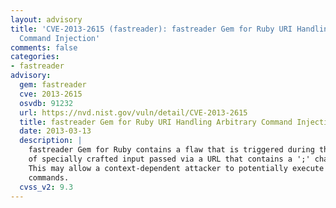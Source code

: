 ```yaml
---
layout: advisory
title: 'CVE-2013-2615 (fastreader): fastreader Gem for Ruby URI Handling Arbitrary
  Command Injection'
comments: false
categories:
- fastreader
advisory:
  gem: fastreader
  cve: 2013-2615
  osvdb: 91232
  url: https://nvd.nist.gov/vuln/detail/CVE-2013-2615
  title: fastreader Gem for Ruby URI Handling Arbitrary Command Injection
  date: 2013-03-13
  description: |
    fastreader Gem for Ruby contains a flaw that is triggered during the handling
    of specially crafted input passed via a URL that contains a ';' character.
    This may allow a context-dependent attacker to potentially execute arbitrary
    commands.
  cvss_v2: 9.3
---
```

